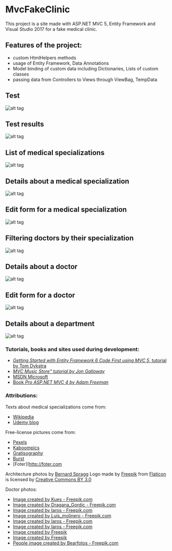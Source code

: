 # MvcFakeClinic

This project is a site made with ASP.NET MVC 5, Entity Framework and Visual Studio 2017 for a fake medical clinic. 

## Features of the project:
- custom HtmlHelpers methods
- usage of Entity Framework, Data Annotations
- Model binding of custom data including Dictionaries, Lists of custom classes
- passing data from Controllers to Views through ViewBag, TempData
        
 ## Test
![alt tag](https://github.com/marta-krzyk-dev/MvcFakeClinic/blob/master/Printscreens/test.png?raw=true)

## Test results
![alt tag](https://github.com/marta-krzyk-dev/MvcFakeClinic/blob/master/Printscreens/test-results.png?raw=true)

## List of medical specializations
![alt tag](https://github.com/marta-krzyk-dev/MvcFakeClinic/blob/master/Printscreens/specializations.png?raw=true)

## Details about a medical specialization
![alt tag](https://github.com/marta-krzyk-dev/MvcFakeClinic/blob/master/Printscreens/specialization-details.png?raw=true)

## Edit form for a medical specialization
![alt tag](https://github.com/marta-krzyk-dev/MvcFakeClinic/blob/master/Printscreens/specialization-edit.png?raw=true)

## Filtering doctors by their specialization
![alt tag](https://github.com/marta-krzyk-dev/MvcFakeClinic/blob/master/Printscreens/doctor-search.png?raw=true)

## Details about a doctor
![alt tag](https://github.com/marta-krzyk-dev/MvcFakeClinic/blob/master/Printscreens/doctor-details.png?raw=true)

## Edit form for a doctor
![alt tag](https://github.com/marta-krzyk-dev/MvcFakeClinic/blob/master/Printscreens/doctor-edit.png?raw=true)

## Details about a department
![alt tag](https://github.com/marta-krzyk-dev/MvcFakeClinic/blob/master/Printscreens/department-details.png?raw=true)

###  Tutorials, books and sites used during development:

- [*Getting Started with Entity Framework 6 Code First using MVC 5*, tutorial by Tom Dykstra](https://docs.microsoft.com/en-us/aspnet/mvc/overview/getting-started/getting-started-with-ef-using-mvc/creating-an-entity-framework-data-model-for-an-asp-net-mvc-application)
- [*MVC Music Store" tutorial by Jon Galloway*](https://mvcmusicstore.codeplex.com/)
- [MSDN Microsoft](https://msdn.microsoft.com)
- [Book *Pro ASP.NET MVC 4 by Adam Freeman*](http://www.apress.com/us/book/9781430242369)

### Attributions:
Texts about medical specializations come from:
- [Wikipedia](https://en.wikipedia.org/wiki/Main_Page) 
- [Udemy blog](https://blog.udemy.com/different-types-of-doctors/)

Free-license pictures come from:
- [Pexels](http://www.pexels.com)
- [Kaboompics](http://www.kaboompics.com)
- [Gratisography](http://www.gratisography.com)
- [Burst](https://burst.shopify.com)
- [Foter](http://foter.com

Architecture photos by [Bernard Spragg](https://www.flickr.com/photos/volvob12b/)
Logo made by [Freepik](www.freepik.com) from [Flaticon](www.flaticon.com) is licensed by [Creative Commons BY 3.0](http://creativecommons.org/licenses/by/3.0/)

Doctor photos:
- [Image created by Kues - Freepik.com](http://www.freepik.com/free-photo/doctor-smiling-with-stethoscope_916503.htm)
- [Image created by Dragana_Gordic - Freepik.com](http://www.freepik.com/free-photo/portrait-of-confident-young-medical-doctor-holding-a-clipboard_1162633.htm)
- [Image created by Iaros - Freepik.com](http://www.freepik.com/free-photo/doctor-standing-with-a-folder-and-a-stethoscope_998781.htm)
- [Image created by Luis_molinero - Freepik.com](http://www.freepik.com/free-photo/doctor-presenting-something-over-isolated-white-background_1197468.htm)
- [Image created by Iaros - Freepik.com](http://www.freepik.com/free-photo/race-women-looking-young-horizontal-standing_1240915.htm)
- [Image created by Iaros - Freepik.com](http://www.freepik.com/free-photo/health-standing-smiling-looking-surgeon-men_1241048.htm)
- [Image created by Freepik](http://www.freepik.com/free-photo/doctor-tablet-s-screen-and-copy-space_1210139.htm)
- [Image created by Freepik](http://www.freepik.com/free-photo/female-doctor-portrait_1198055.htm)
- [People image created by Bearfotos - Freepik.com](http://www.freepik.com/free-photo/doctor-in-clinic-interior_1187080.htm)
